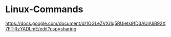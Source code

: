 # Linux-Commands
https://docs.google.com/document/d/1OGLeZVXi1q5RUjets9fD3AUiAIiB92X7FTjRzYADLmE/edit?usp=sharing
